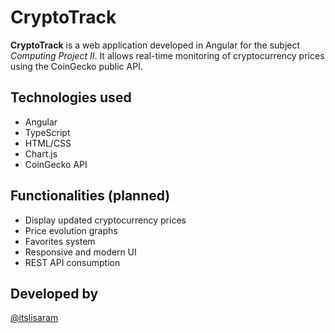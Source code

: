 # CryptoTrack

**CryptoTrack** is a web application developed in Angular for the subject *Computing Project II*. It allows real-time monitoring of cryptocurrency prices using the CoinGecko public API.

## Technologies used
- Angular
- TypeScript
- HTML/CSS
- Chart.js
- CoinGecko API

## Functionalities (planned)
- Display updated cryptocurrency prices
- Price evolution graphs
- Favorites system
- Responsive and modern UI
- REST API consumption

## Developed by
[@itslisaram](https://github.com/itslisaram)
